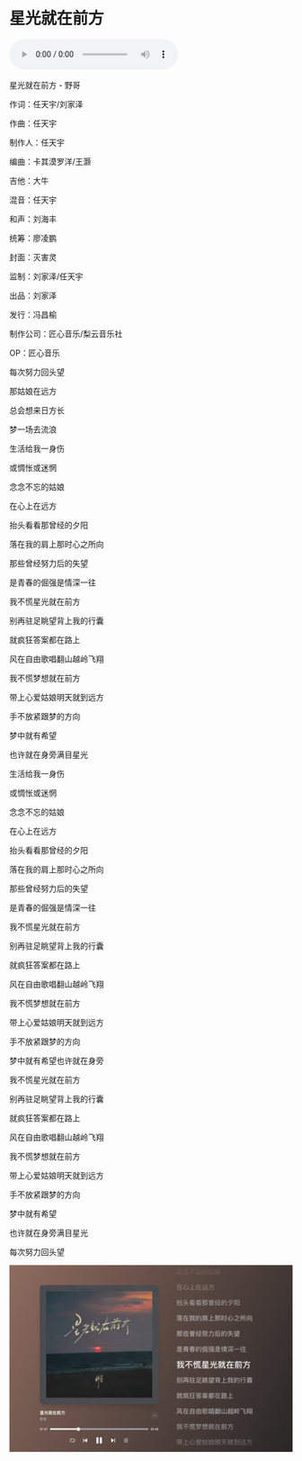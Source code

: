 # 星光就在前方

<audio controls="controls" src="/生活漫谈/音乐/assets/星光就在前方.mp3"></audio>

星光就在前方 - 野哥

作词：任天宇/刘家泽

作曲：任天宇

制作人：任天宇

编曲：卡其漠罗洋/王灏

吉他：大牛

混音：任天宇

和声：刘海丰

统筹：廖凌鹏

封面：灭害灵

监制：刘家泽/任天宇

出品：刘家泽

发行：冯昌榆

制作公司：匠心音乐/梨云音乐社

OP：匠心音乐

每次努力回头望

那姑娘在远方

总会想来日方长

梦一场去流浪

生活给我一身伤

或惆怅或迷惘

念念不忘的姑娘

在心上在远方

抬头看看那曾经的夕阳

落在我的肩上那时心之所向

那些曾经努力后的失望

是青春的倔强是情深一往

我不慌星光就在前方

别再驻足眺望背上我的行囊

就疯狂答案都在路上

风在自由歌唱翻山越岭飞翔

我不慌梦想就在前方

带上心爱姑娘明天就到远方

手不放紧跟梦的方向

梦中就有希望

也许就在身旁满目星光

生活给我一身伤

或惆怅或迷惘

念念不忘的姑娘

在心上在远方

抬头看看那曾经的夕阳

落在我的肩上那时心之所向

那些曾经努力后的失望

是青春的倔强是情深一往

我不慌星光就在前方

别再驻足眺望背上我的行囊

就疯狂答案都在路上

风在自由歌唱翻山越岭飞翔

我不慌梦想就在前方

带上心爱姑娘明天就到远方

手不放紧跟梦的方向

梦中就有希望也许就在身旁

我不慌星光就在前方

别再驻足眺望背上我的行囊

就疯狂答案都在路上

风在自由歌唱翻山越岭飞翔

我不慌梦想就在前方

带上心爱姑娘明天就到远方

手不放紧跟梦的方向

梦中就有希望

也许就在身旁满目星光

每次努力回头望



![image-20240305094125206](./assets/image-20240305094125206.png)